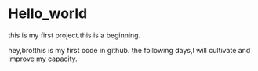 # Hello_world
this is my first project.this is a beginning.

hey,bro!this is my first code in github.
the following days,I will cultivate and improve my capacity.
